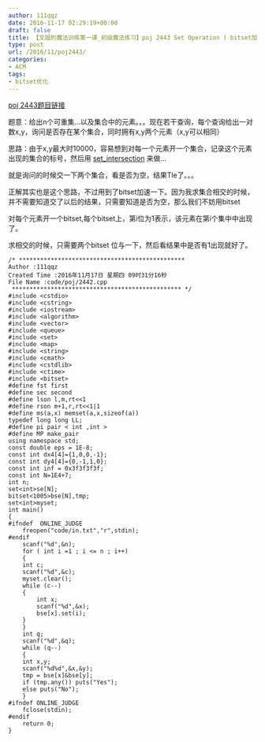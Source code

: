 ```yaml
---
author: 111qqz
date: 2016-11-17 02:29:19+00:00
draft: false
title: 【叉姐的魔法训练第一课_初级魔法练习】poj 2443 Set Operation ( bitset加速)
type: post
url: /2016/11/poj2443/
categories:
- ACM
tags:
- bitset优化
---
```


[poj 2443题目链接](http://poj.org/problem?id=2443)

题意：给出n个可重集...以及集合中的元素。。。现在若干查询，每个查询给出一对数x,y，询问是否存在某个集合，同时拥有x,y两个元素（x,y可以相同）

思路：由于x,y最大时10000，容易想到对每一个元素开一个集合，记录这个元素出现的集合的标号，然后用 [set_intersection](http://www.cplusplus.com/reference/algorithm/set_intersection/) 来做...

就是询问的时候交一下两个集合，看是否为空，结果Tle了。。。

正解其实也是这个思路，不过用到了bitset加速一下。因为我求集合相交的时候，并不需要知道交了以后的结果，只需要知道是否为空，那么我们不妨用bitset

对每个元素开一个bitset,每个bitset上，第i位为1表示，该元素在第i个集中中出现了。

求相交的时候，只需要两个bitset 位与一下，然后看结果中是否有1出现就好了。

    
    /* ***********************************************
    Author :111qqz
    Created Time :2016年11月17日 星期四 09时31分16秒
    File Name :code/poj/2442.cpp
     ************************************************ */
    #include <cstdio>
    #include <cstring>
    #include <iostream>
    #include <algorithm>
    #include <vector>
    #include <queue>
    #include <set>
    #include <map>
    #include <string>
    #include <cmath>
    #include <cstdlib>
    #include <ctime>
    #include <bitset>
    #define fst first
    #define sec second
    #define lson l,m,rt<<1
    #define rson m+1,r,rt<<1|1
    #define ms(a,x) memset(a,x,sizeof(a))
    typedef long long LL;
    #define pi pair < int ,int >
    #define MP make_pair
    using namespace std;
    const double eps = 1E-8;
    const int dx4[4]={1,0,0,-1};
    const int dy4[4]={0,-1,1,0};
    const int inf = 0x3f3f3f3f;
    const int N=1E4+7;
    int n;
    set<int>se[N];
    bitset<1005>bse[N],tmp;
    set<int>myset;
    int main()
    {
    #ifndef  ONLINE_JUDGE 
        freopen("code/in.txt","r",stdin);
    #endif
        scanf("%d",&n);
        for ( int i =1 ; i <= n ; i++)
        {
    	int c;
    	scanf("%d",&c);
    	myset.clear();
    	while (c--)
    	{
    	    int x;
    	    scanf("%d",&x);
    	    bse[x].set(i);
    	}
        }
        int q;
        scanf("%d",&q);
        while (q--)
        {
    	int x,y;
    	scanf("%d%d",&x,&y);
    	tmp = bse[x]&bse[y];
    	if (tmp.any()) puts("Yes");
    	else puts("No");
        }
    #ifndef ONLINE_JUDGE  
        fclose(stdin);
    #endif
        return 0;
    }
    





